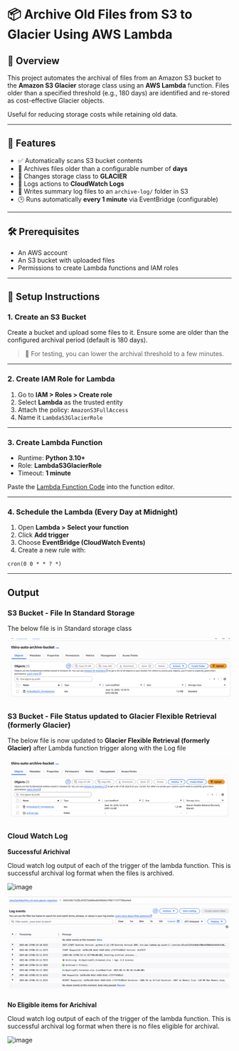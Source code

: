 # 📦 Archive Old Files from S3 to Glacier Using AWS Lambda

## 🧾 Overview

This project automates the archival of files from an Amazon S3 bucket to the **Amazon S3 Glacier** storage class using an **AWS Lambda** function. Files older than a specified threshold (e.g., 180 days) are identified and re-stored as cost-effective Glacier objects.

Useful for reducing storage costs while retaining old data.

---

## 📌 Features

- ✅ Automatically scans S3 bucket contents
- 📅 Archives files older than a configurable number of **days**
- 💾 Changes storage class to **GLACIER**
- 📝 Logs actions to **CloudWatch Logs**
- 📁 Writes summary log files to an `archive-log/` folder in S3
- 🕒 Runs automatically **every 1 minute** via EventBridge (configurable)

---

## 🛠️ Prerequisites

- An AWS account
- An S3 bucket with uploaded files
- Permissions to create Lambda functions and IAM roles

---

## 🚀 Setup Instructions

### 1. Create an S3 Bucket

Create a bucket and upload some files to it. Ensure some are older than the configured archival period (default is 180 days).

> 🔧 For testing, you can lower the archival threshold to a few minutes.

---

### 2. Create IAM Role for Lambda

1. Go to **IAM > Roles > Create role**
2. Select **Lambda** as the trusted entity
3. Attach the policy: `AmazonS3FullAccess`
4. Name it `LambdaS3GlacierRole`

---

### 3. Create Lambda Function

- Runtime: **Python 3.10+**
- Role: **LambdaS3GlacierRole**
- Timeout: **1 minute**

Paste the [Lambda Function Code](#lambda-function-code) into the function editor.

---

### 4. Schedule the Lambda (Every Day at Midnight)

1. Open **Lambda > Select your function**
2. Click **Add trigger**
3. Choose **EventBridge (CloudWatch Events)**
4. Create a new rule with:

```
cron(0 0 * * ? *)
```

---

## Output 

### S3 Bucket - File In Standard Storage

The below file is in Standard storage class

![alt text](output/standard_file.png)


### S3 Bucket - File Status updated to Glacier Flexible Retrieval (formerly Glacier)

The below file is now updated to **Glacier Flexible Retrieval (formerly Glacier)** after Lambda function trigger along with the Log file

![alt text](output/file_output.png)

### Cloud Watch Log

**Successful Arichival**

Cloud watch log output of each of the trigger of the lambda function. This is successful archival log format when the files is archived.

<img width="1568" height="600" alt="image" src="https://github.com/user-attachments/assets/879f3289-124e-481a-aceb-fae9ea3df87c" />

![alt text](output/cloud_watch_output.png)


**No Eligible items for Arichival**

Cloud watch log output of each of the trigger of the lambda function. This is successful archival log format when there is no files eligible for archival. 

<img width="1193" height="413" alt="image" src="https://github.com/user-attachments/assets/4606ed8e-88cc-42a9-8c79-bdfc6e9c4228" />

